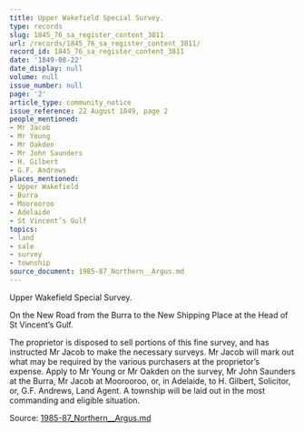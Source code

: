 ```yaml
---
title: Upper Wakefield Special Survey.
type: records
slug: 1845_76_sa_register_content_3811
url: /records/1845_76_sa_register_content_3811/
record_id: 1845_76_sa_register_content_3811
date: '1849-08-22'
date_display: null
volume: null
issue_number: null
page: '2'
article_type: community_notice
issue_reference: 22 August 1849, page 2
people_mentioned:
- Mr Jacob
- Mr Young
- Mr Oakden
- Mr John Saunders
- H. Gilbert
- G.F. Andrews
places_mentioned:
- Upper Wakefield
- Burra
- Moorooroo
- Adelaide
- St Vincent’s Gulf
topics:
- land
- sale
- survey
- township
source_document: 1985-87_Northern__Argus.md
---
```


Upper Wakefield Special Survey.

On the New Road from the Burra to the New Shipping Place at the Head of St Vincent’s Gulf.

The proprietor is disposed to sell portions of this fine survey, and has instructed Mr Jacob to make the necessary surveys.  Mr Jacob will mark out what may be required by the various purchasers at the proprietor’s expense.  Apply to Mr Young or Mr Oakden on the survey, Mr John Saunders at the Burra, Mr Jacob at Moorooroo, or, in Adelaide, to H. Gilbert, Solicitor, or, G.F. Andrews, Land Agent.  A township will be laid out in the most commanding and eligible situation.

Source: [1985-87_Northern__Argus.md](/downloads/markdown/1985-87_Northern__Argus.md)
